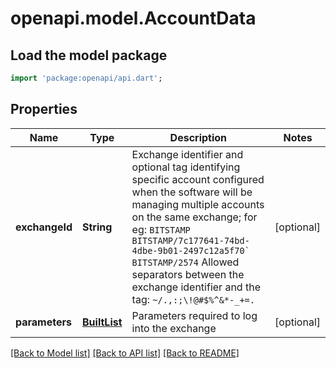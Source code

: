 # openapi.model.AccountData

## Load the model package
```dart
import 'package:openapi/api.dart';
```

## Properties
Name | Type | Description | Notes
------------ | ------------- | ------------- | -------------
**exchangeId** | **String** | Exchange identifier and optional tag identifying specific account configured when the software will be managing multiple accounts on the same exchange; for eg:  <code>BITSTAMP</code> <code>BITSTAMP/7c177641-74bd-4dbe-9b01-2497c12a5f70`</code> <code>BITSTAMP/2574</code> Allowed separators between the exchange identifier and the tag: <code>~/.,:;\\!@#$%^&*-_+=.</code>  | [optional] 
**parameters** | [**BuiltList<KeyValue>**](KeyValue.md) | Parameters required to log into the exchange | [optional] 

[[Back to Model list]](../README.md#documentation-for-models) [[Back to API list]](../README.md#documentation-for-api-endpoints) [[Back to README]](../README.md)


